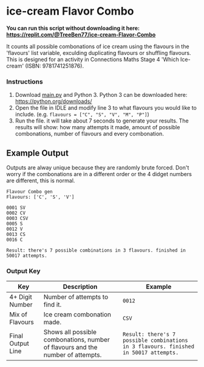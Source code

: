 # ice-cream Flavor Combo
**You can run this script without downloading it here: https://replit.com/@TreeBen77/ice-cream-Flavor-Combo**

It counts all possible combonations of ice cream using the flavours in the 'flavours' list variable, exculding duplicating flavours or shuffling flavours. This is designed for an activity in Connections Maths Stage 4 'Which Ice-cream' (ISBN: 9781741251876).

### Instructions
1. Download [main.py](https://github.com/TreeBen77/ice-cream-Flavor-Combo/blob/main/main.py) and Python 3. Python 3 can be downloaded here: https://python.org/downloads/
2. Open the file in IDLE and modify line 3 to what flavours you would like to include. (e.g. `flavours = ["C", "S", "V", "M", "P"]`)
3. Run the file. it will take about 7 seconds to generate your results. The results will show: how many attempts it made, amount of possible combonations, number of flavours and every combonation.

## Example Output
Outputs are alway unique because they are randomly brute forced. Don't worry if the combonations are in a different order or the 4 didget numbers are different, this is normal.
```
Flavour Combo gen
Flavours: ['C', 'S', 'V']

0001 SV
0002 CV
0003 CSV
0005 S
0012 V
0013 CS
0016 C

Result: there's 7 possible combinations in 3 flavours. finished in 50017 attempts.
```
### Output Key
|Key|Description|Example
|--|--|--
|4+ Digit Number|Number of attempts to find it.| `0012`
|Mix of Flavours|Ice cream combonation made. | `CSV`
|Final Output Line|Shows all possible combonations, number of flavours and the number of attempts. | `Result: there's 7 possible combinations in 3 flavours. finished in 50017 attempts.`
